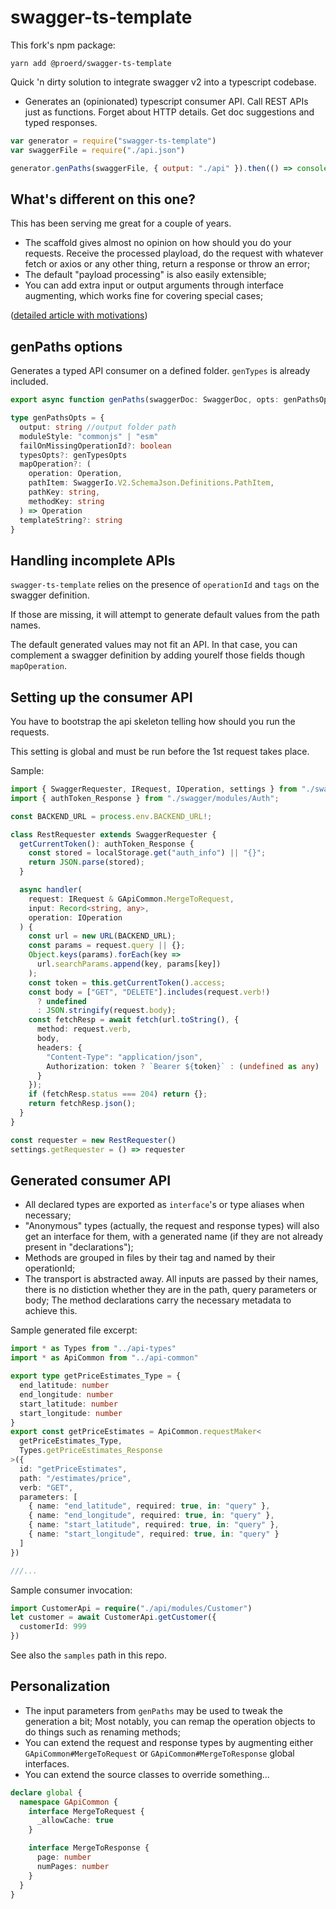 # swagger-ts-template

This fork's npm package:

```
yarn add @proerd/swagger-ts-template
```

Quick 'n dirty solution to integrate swagger v2 into a typescript codebase.

 - Generates an (opinionated) typescript consumer API. Call REST APIs just as functions. Forget about HTTP details. Get doc suggestions and typed responses.

```javascript
var generator = require("swagger-ts-template")
var swaggerFile = require("./api.json")

generator.genPaths(swaggerFile, { output: "./api" }).then(() => console.log("okay"))
```

## What's different on this one?

This has been serving me great for a couple of years.

- The scaffold gives almost no opinion on how should you do your requests. Receive the processed
  playload, do the request with whatever fetch or axios or any other thing, return a response or throw an error;
- The default "payload processing" is also easily extensible;
- You can add extra input or output arguments through interface augmenting, which works fine for covering special cases;

([detailed article with motivations](https://dev.to/wkrueger/integrating-apis-to-a-typescript-frontend-with-openapi-swagger-3521))

## genPaths options

Generates a typed API consumer on a defined folder. `genTypes` is already included.

```ts
export async function genPaths(swaggerDoc: SwaggerDoc, opts: genPathsOpts): Promise<void>

type genPathsOpts = {
  output: string //output folder path
  moduleStyle: "commonjs" | "esm"
  failOnMissingOperationId?: boolean
  typesOpts?: genTypesOpts
  mapOperation?: (
    operation: Operation,
    pathItem: SwaggerIo.V2.SchemaJson.Definitions.PathItem,
    pathKey: string,
    methodKey: string
  ) => Operation
  templateString?: string
}
```

## Handling incomplete APIs

`swagger-ts-template` relies on the presence of `operationId` and `tags` on the swagger definition.

If those are missing, it will attempt to generate default values from the path names.

The default generated values may not fit an API. In that case, you can complement a swagger definition by adding yourelf those fields though `mapOperation`.

## Setting up the consumer API

You have to bootstrap the api skeleton telling how should you run the requests.

This setting is global and must be run before the 1st request takes place.

Sample:

```typescript
import { SwaggerRequester, IRequest, IOperation, settings } from "./swagger/api-common";
import { authToken_Response } from "./swagger/modules/Auth";

const BACKEND_URL = process.env.BACKEND_URL!;

class RestRequester extends SwaggerRequester {
  getCurrentToken(): authToken_Response {
    const stored = localStorage.get("auth_info") || "{}";
    return JSON.parse(stored);
  }

  async handler(
    request: IRequest & GApiCommon.MergeToRequest,
    input: Record<string, any>,
    operation: IOperation
  ) {
    const url = new URL(BACKEND_URL);
    const params = request.query || {};
    Object.keys(params).forEach(key =>
      url.searchParams.append(key, params[key])
    );
    const token = this.getCurrentToken().access;
    const body = ["GET", "DELETE"].includes(request.verb!)
      ? undefined
      : JSON.stringify(request.body);
    const fetchResp = await fetch(url.toString(), {
      method: request.verb,
      body,
      headers: {
        "Content-Type": "application/json",
        Authorization: token ? `Bearer ${token}` : (undefined as any)
      }
    });
    if (fetchResp.status === 204) return {};
    return fetchResp.json();
  }
}

const requester = new RestRequester()
settings.getRequester = () => requester
```

## Generated consumer API

- All declared types are exported as `interface`'s or type aliases when necessary;
- "Anonymous" types (actually, the request and response types)
  will also get an interface for them, with a generated name (if they are not already present in "declarations");
- Methods are grouped in files by their tag and named by their operationId;
- The transport is abstracted away. All inputs are passed by their names, there is no distiction whether they are in the path, query parameters or body; The method declarations carry the necessary metadata to achieve this.

Sample generated file excerpt:

```ts
import * as Types from "../api-types"
import * as ApiCommon from "../api-common"

export type getPriceEstimates_Type = {
  end_latitude: number
  end_longitude: number
  start_latitude: number
  start_longitude: number
}
export const getPriceEstimates = ApiCommon.requestMaker<
  getPriceEstimates_Type,
  Types.getPriceEstimates_Response
>({
  id: "getPriceEstimates",
  path: "/estimates/price",
  verb: "GET",
  parameters: [
    { name: "end_latitude", required: true, in: "query" },
    { name: "end_longitude", required: true, in: "query" },
    { name: "start_latitude", required: true, in: "query" },
    { name: "start_longitude", required: true, in: "query" }
  ]
})

///...
```

Sample consumer invocation:

```ts
import CustomerApi = require("./api/modules/Customer")
let customer = await CustomerApi.getCustomer({
  customerId: 999
})
```

See also the `samples` path in this repo.

## Personalization

- The input parameters from `genPaths` may be used to tweak the generation a bit; Most notably, you can remap the operation objects to do things such as renaming methods;
- You can extend the request and response types by augmenting either
  `GApiCommon#MergeToRequest` or `GApiCommon#MergeToResponse` global interfaces.
- You can extend the source classes to override something...

```ts
declare global {
  namespace GApiCommon {
    interface MergeToRequest {
      _allowCache: true
    }

    interface MergeToResponse {
      page: number
      numPages: number
    }
  }
}
```
